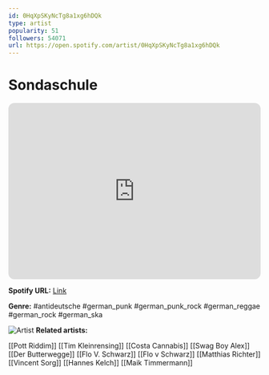 ```yaml
---
id: 0HqXpSKyNcTg8a1xg6hDQk
type: artist
popularity: 51
followers: 54071
url: https://open.spotify.com/artist/0HqXpSKyNcTg8a1xg6hDQk
---
```

# Sondaschule

<iframe style="border-radius:12px" src="https://open.spotify.com/embed/artist/0HqXpSKyNcTg8a1xg6hDQk" width="100%" height="352" frameBorder="0" allowfullscreen="" allow="autoplay; clipboard-write; encrypted-media; fullscreen; picture-in-picture" loading="lazy"></iframe>

**Spotify URL:** [Link](https://open.spotify.com/artist/0HqXpSKyNcTg8a1xg6hDQk)

**Genre:**  #antideutsche #german_punk #german_punk_rock #german_reggae #german_rock #german_ska

![Artist](https://i.scdn.co/image/ab6761610000e5ebe0c471da080f96f4b2ea2f18)
**Related artists:**

[[Pott Riddim]]
[[Tim Kleinrensing]]
[[Costa Cannabis]]
[[Swag Boy Alex]]
[[Der Butterwegge]]
[[Flo V. Schwarz]]
[[Flo v Schwarz]]
[[Matthias Richter]]
[[Vincent Sorg]]
[[Hannes Kelch]]
[[Maik Timmermann]]
